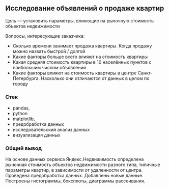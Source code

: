 ## Исследование объявлений о продаже квартир</b>
    
Цель — установить параметры, влияющие на рыночную стоимость объектов недвижимости 

Вопросы, интересующие заказчика:
<ul>
<li>Сколько времени занимает продажа квартиры. Когда продажу можно назвать быстрой / долгой</li>
<li>Какие факторы больше всего влияют на стоимость квартиры</li>
<li>Какая средняя стоимость квартиры в 10 населённых пунктов с наибольшим числом объявлений</li>
<li>Какие факторы влияют на стоимость квартиры в центре Санкт-Петербурга. Насколько они отличаются от данных в целом по городу</li>
</ul>  

### Стек
<ul>
        <li>pandas,</li>
        <li>python</li>
        <li>matplotlib,</li>
        <li>предобработка данных</li>
        <li>исследовательский анализ данных</li>
        <li>визуализация данных</li>
</ul>    

### Общий вывод
На основе данных сервиса Яндекс.Недвижимость определена рыночная стоимость
объектов недвижимости разного типа, типичные параметры квартир, в зависимости от
удаленности от центра. Проведена предобработка данных. Добавлены новые данные.
Построены гистограммы, боксплоты, диаграммы рассеивания.
